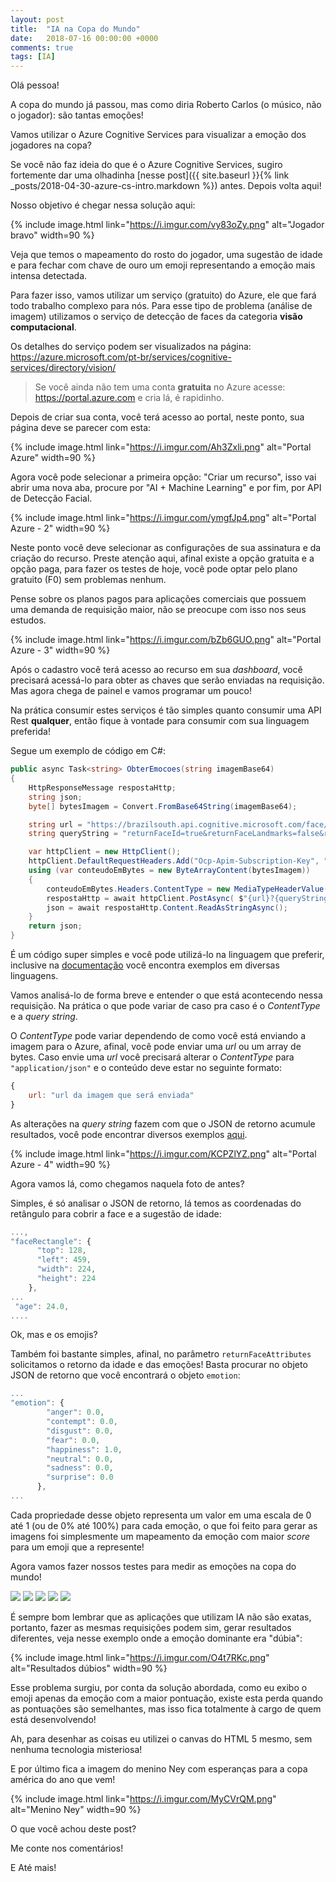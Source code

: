 ```yaml
---
layout: post
title:  "IA na Copa do Mundo"
date:   2018-07-16 00:00:00 +0000
comments: true
tags: [IA]
---
```


Olá pessoa!

A copa do mundo já passou, mas como diria Roberto Carlos (o músico, não o jogador): são tantas emoções!

Vamos utilizar o Azure Cognitive Services para visualizar a emoção dos jogadores na copa?
<!--more-->

Se você não faz ideia do que é o Azure Cognitive Services, sugiro fortemente dar uma olhadinha [nesse post]({{ site.baseurl }}{% link _posts/2018-04-30-azure-cs-intro.markdown %}) antes. Depois volta aqui!

Nosso objetivo é chegar nessa solução aqui:

{% include image.html link="https://i.imgur.com/vy83oZy.png" alt="Jogador bravo" width=90 %}

Veja que temos o mapeamento do rosto do jogador, uma sugestão de idade e para fechar com chave de ouro um emoji representando a emoção mais intensa detectada.

Para fazer isso, vamos utilizar um serviço (gratuito) do Azure, ele que fará todo trabalho complexo para nós. Para esse tipo de problema (análise de imagem) utilizamos o serviço de detecção de faces da categoria **visão computacional**. 

Os detalhes do serviço podem ser visualizados na página: https://azure.microsoft.com/pt-br/services/cognitive-services/directory/vision/

> Se você ainda não tem uma conta **gratuita** no Azure acesse: https://portal.azure.com e cria lá, é rapidinho.

Depois de criar sua conta, você terá acesso ao portal, neste ponto, sua página deve se parecer com esta:

{% include image.html link="https://i.imgur.com/Ah3Zxli.png" alt="Portal Azure" width=90 %}

Agora você pode selecionar a primeira opção: "Criar um recurso", isso vai abrir uma nova aba, procure por "AI + Machine Learning" e por fim, por API de Detecção Facial.

{% include image.html link="https://i.imgur.com/ymgfJp4.png" alt="Portal Azure - 2" width=90 %}

Neste ponto você deve selecionar as configurações de sua assinatura e da criação do recurso. Preste atenção aqui, afinal existe a opção gratuita e a opção paga, para fazer os testes de hoje, você pode optar pelo plano gratuito (F0) sem problemas nenhum.

Pense sobre os planos pagos para aplicações comerciais que possuem uma demanda de requisição maior, não se preocupe com isso nos seus estudos.

{% include image.html link="https://i.imgur.com/bZb6GUO.png" alt="Portal Azure - 3" width=90 %}

Após o cadastro você terá acesso ao recurso em sua *dashboard*, você precisará acessá-lo para obter as chaves que serão enviadas na requisição. Mas agora chega de painel e vamos programar um pouco!

Na prática consumir estes serviços é tão simples quanto consumir uma API Rest **qualquer**, então fique à vontade para consumir com sua linguagem preferida!

Segue um exemplo de código em C#:

```csharp
public async Task<string> ObterEmocoes(string imagemBase64)
{
    HttpResponseMessage respostaHttp;
    string json;
    byte[] bytesImagem = Convert.FromBase64String(imagemBase64);

    string url = "https://brazilsouth.api.cognitive.microsoft.com/face/v1.0/detect";
    string queryString = "returnFaceId=true&returnFaceLandmarks=false&returnFaceAttributes=age,emotion";

    var httpClient = new HttpClient();
    httpClient.DefaultRequestHeaders.Add("Ocp-Apim-Subscription-Key", "<Sua chave de API>");
    using (var conteudoEmBytes = new ByteArrayContent(bytesImagem))
    {
        conteudoEmBytes.Headers.ContentType = new MediaTypeHeaderValue("application/octet-stream");
        respostaHttp = await httpClient.PostAsync( $"{url}?{queryString}", conteudoEmBytes);
        json = await respostaHttp.Content.ReadAsStringAsync();
    }
    return json;
}
```
É um código super simples e você pode utilizá-lo na linguagem que preferir, inclusive na [documentação](https://westus.dev.cognitive.microsoft.com/docs/services/563879b61984550e40cbbe8d/operations/563879b61984550f30395236) você encontra exemplos em diversas linguagens.

Vamos analisá-lo de forma breve e entender o que está acontecendo nessa requisição. Na prática o que pode variar de caso pra caso é o *ContentType* e a *query string*.

O *ContentType* pode variar dependendo de como você está enviando a imagem para o Azure, afinal, você pode enviar uma *url* ou um array de bytes. Caso envie uma *url* você precisará alterar o *ContentType* para `"application/json"` e o conteúdo deve estar no seguinte formato:

```javascript
{
    url: "url da imagem que será enviada"
}
```

As alterações na *query string* fazem com que o JSON de retorno acumule resultados, você pode encontrar diversos exemplos [aqui](https://azure.microsoft.com/pt-br/services/cognitive-services/face/).

{% include image.html link="https://i.imgur.com/KCPZlYZ.png" alt="Portal Azure - 4" width=90 %}

Agora vamos lá, como chegamos naquela foto de antes?

Simples, é só analisar o JSON de retorno, lá temos as coordenadas do retângulo para cobrir a face e a sugestão de idade:

```javascript
...,
"faceRectangle": {
      "top": 128,
      "left": 459,
      "width": 224,
      "height": 224
    },
...
 "age": 24.0,
....
```

Ok, mas e os emojis?

Também foi bastante simples, afinal, no parâmetro `returnFaceAttributes` solicitamos o retorno da idade e das emoções! Basta procurar no objeto JSON de retorno que você encontrará o objeto `emotion`:

```javascript
...
"emotion": {
        "anger": 0.0,
        "contempt": 0.0,
        "disgust": 0.0,
        "fear": 0.0,
        "happiness": 1.0,
        "neutral": 0.0,
        "sadness": 0.0,
        "surprise": 0.0
      },
...
```

Cada propriedade desse objeto representa um valor em uma escala de 0 até 1 (ou de 0% até 100%) para cada emoção, o que foi feito para gerar as imagens foi simplesmente um mapeamento da emoção com maior *score* para um emoji que a represente!

Agora vamos fazer nossos testes para medir as emoções na copa do mundo!

<div class="row">
<div class="col s12">
 <div class="carousel">
    <a class="carousel-item">
        <img src="https://imgur.com/Zk499oe.png">
    </a>
    <a class="carousel-item">
        <img src="https://imgur.com/GKNb59z.png">
    </a>
    <a class="carousel-item">
        <img src="https://imgur.com/O2HEwaD.png">
    </a>
    <a class="carousel-item">
        <img src="https://imgur.com/5BDO9ey.png">
    </a>
    <a class="carousel-item">
        <img src="https://imgur.com/0TbgQsc.png">
    </a>
  </div>
  </div> 
</div>

É sempre bom lembrar que as aplicações que utilizam IA não são exatas, portanto, fazer as mesmas requisições podem sim, gerar resultados diferentes, veja nesse exemplo onde a emoção dominante era "dúbia":

{% include image.html link="https://i.imgur.com/O4t7RKc.png" alt="Resultados dúbios" width=90 %}

Esse problema surgiu, por conta da solução abordada, como eu exibo o emoji apenas da emoção com a maior pontuação, existe esta perda quando as pontuações são semelhantes, mas isso fica totalmente à cargo de quem está desenvolvendo!

Ah, para desenhar as coisas eu utilizei o canvas do HTML 5 mesmo, sem nenhuma tecnologia misteriosa!

E por último fica a imagem do menino Ney com esperanças para a copa américa do ano que vem!

{% include image.html link="https://i.imgur.com/MyCVrQM.png" alt="Menino Ney" width=90 %}

O que você achou deste post?

Me conte nos comentários!

E Até mais!